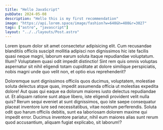 ```yaml
---
title: "Hello JavaScript"
pubDate: 2024-05-08
description: "Hello this is my first recommendation"
image: "https://api.lorem.space/image/fashion?w=640&h=480&r=3027"
tags: ["astro", "javascript"]
layout: "../../layouts/Post.astro"
---
```


Lorem ipsum dolor sit amet consectetur adipisicing elit. Cum recusandae blanditiis officiis suscipit mollitia adipisci non dignissimos hic iste facilis quasi neque magni, laborum earum soluta itaque repudiandae voluptatum. Illum?
Voluptatem quasi odit impedit distinctio! Sint rem quis omnis voluptas aspernatur sit nihil eligendi totam cupiditate at dolore similique perspiciatis, nobis magni unde quo velit non, et optio eius reprehenderit?

Doloremque sunt dignissimos officiis quos ducimus, voluptatem, molestiae soluta delectus atque quas, impedit assumenda officia ut molestias expedita dolore! Aut quas qui eaque ea dolorum maiores iusto delectus repudiandae ut.
Et aliquam ratione sunt atque libero, iste eligendi provident velit nulla quis? Rerum sequi eveniet at sunt dignissimos, quo iste saepe consequatur placeat inventore iure sed necessitatibus, vitae nostrum perferendis.
Soluta odit quo harum officiis debitis, sunt ea laboriosam dolorem maxime qui impedit error. Ducimus inventore pariatur, nihil eum maiores alias sunt rerum quod accusantium, aliquam fugiat explicabo, sit laborum!?

